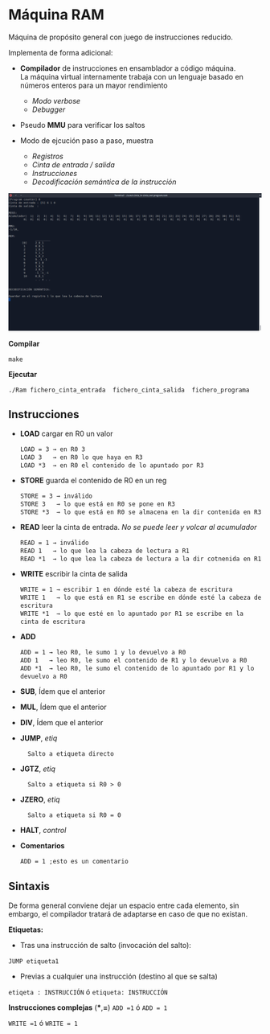 # Máquina RAM

Máquina de propósito general con juego de instrucciones reducido.

Implementa de forma adicional:
- **Compilador** de instrucciones en ensamblador a código máquina.  
La máquina virtual internamente trabaja con un lenguaje basado en
números enteros para un mayor rendimiento

  - *Modo verbose*
  - *Debugger*      


- Pseudo **MMU** para verificar los saltos
- Modo de ejcución paso a paso, muestra

  - *Registros*
  - *Cinta de entrada / salida*
  - *Instrucciones*
  - *Decodificación semántica de la instrucción*


![Modo paso a paso](Pics/RAM1.png)

**Compilar**

```terminal
make
```

**Ejecutar**

```terminal
./Ram fichero_cinta_entrada  fichero_cinta_salida  fichero_programa
```

## Instrucciones
- **LOAD** cargar en R0 un valor  

  ```
  LOAD = 3 → en R0 3  
  LOAD 3   → en R0 lo que haya en R3  
  LOAD *3  → en R0 el contenido de lo apuntado por R3
  ```

- **STORE** guarda el contenido de R0 en un reg

  ```
  STORE = 3 → inválido
  STORE 3   → lo que está en R0 se pone en R3
  STORE *3  → lo que está en R0 se almacena en la dir contenida en R3
  ```

- **READ** leer la cinta de entrada. _No se puede leer y volcar al acumulador_

  ```
  READ = 1 → inválido
  READ 1   → lo que lea la cabeza de lectura a R1
  READ *1  → lo que lea la cabeza de lectura a la dir cotnenida en R1
  ```

- **WRITE** escribir la cinta de salida

  ```
  WRITE = 1 → escribir 1 en dónde esté la cabeza de escritura
  WRITE 1   → lo que está en R1 se escribe en dónde esté la cabeza de escritura
  WRITE *1  → lo que esté en lo apuntado por R1 se escribe en la cinta de escritura
  ```

- **ADD**

  ```
  ADD = 1 → leo R0, le sumo 1 y lo devuelvo a R0
  ADD 1   → leo R0, le sumo el contenido de R1 y lo devuelvo a R0
  ADD *1  → leo R0, le sumo el contenido de lo apuntado por R1 y lo devuelvo a R0
  ```

- **SUB**, Ídem que el anterior

- **MUL**, Ídem que el anterior

- **DIV**, Ídem que el anterior  

- **JUMP**, _etiq_

  ```
    Salto a etiqueta directo
  ```

- **JGTZ**, _etiq_

  ```
    Salto a etiqueta si R0 > 0
  ```

- **JZERO**, _etiq_

  ```
    Salto a etiqueta si R0 = 0
  ```

- **HALT**, _control_

- **Comentarios**

  ```
  ADD = 1 ;esto es un comentario
  ```

## Sintaxis

De forma general conviene dejar un espacio entre cada elemento, sin embargo, el compilador
tratará de adaptarse en caso de que no existan.

**Etiquetas:**
- Tras una instrucción de salto (invocación del salto):  

`JUMP etiqueta1`

- Previas a cualquier una instrucción (destino al que se salta)

`etiqeta : INSTRUCCIÓN` ó `etiqueta: INSTRUCCIÓN`

**Instrucciones complejas** (__*__,**=**)
`ADD =1` ó `ADD = 1`

`WRITE =1` ó `WRITE = 1`
